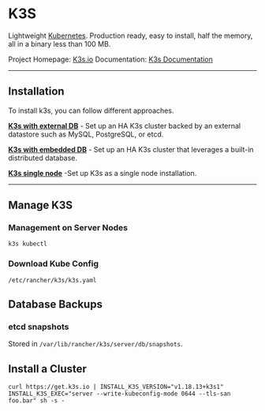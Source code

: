 # K3S
Lightweight [Kubernetes](kubernetes.md). Production ready, easy to install, half the memory, all in a binary less than 100 MB.

Project Homepage: [K3s.io](https://www.k3s.io/)
Documentation: [K3s Documentation](https://docs.k3s.io/)

---
## Installation
To install k3s, you can follow different approaches.

**[K3s with external DB](k3s-install-ha-externaldb.md)** - Set up an HA K3s cluster backed by an external datastore such as MySQL, PostgreSQL, or etcd.

**[K3s with embedded DB](k3s-install-ha-embeddeddb.md)** - Set up an HA K3s cluster that leverages a built-in distributed database.

**[K3s single node](k3s-install-single.md)** -Set up K3s as a single node installation.

---
## Manage K3S
### Management on Server Nodes
`k3s kubectl`

### Download Kube Config
`/etc/rancher/k3s/k3s.yaml`


## Database Backups

### etcd snapshots
Stored in `/var/lib/rancher/k3s/server/db/snapshots`.

## Install a Cluster

```
curl https://get.k3s.io | INSTALL_K3S_VERSION="v1.18.13+k3s1" INSTALL_K3S_EXEC="server --write-kubeconfig-mode 0644 --tls-san foo.bar" sh -s -
```
